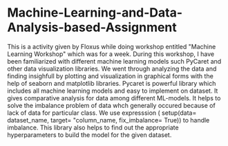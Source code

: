 # Machine-Learning-and-Data-Analysis-based-Assignment
This is a activity given by Floxus while doing workshop entitled "Machine Learning Workshop" which was for a week.
During this workshop, I have been familiarized with different machine learning models such PyCaret and other data visualization libraries. We went through analyzing the data and finding insighfull by plotting and visualization in graphical forms with the help of seaborn and matplotlib libraries.
Pycaret is powerful library which includes all machine learning models and easy to implement on dataset. It gives comparative analysis for data among different ML-models. It helps to solve the imbalance problem of data whch generally occured because of lack of data for particular class. We use expresssion ( setup(data= dataset_name, target= "column_name, fix_imbalance= True)) to handle imbalance. This library also helps to find out the appropriate hyperparameters to build the model for the given dataset.  
